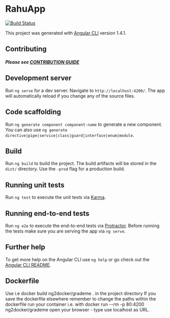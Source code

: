 # RahuApp
[![Build Status](https://travis-ci.org/yasirunilan/RahuApp.svg?branch=master)](https://travis-ci.org/yasirunilan/RahuApp)

This project was generated with [Angular CLI](https://github.com/angular/angular-cli) version 1.4.1.

## Contributing
##### Please see [CONTRIBUTION GUIDE](https://github.com/yasirunilan/RahuApp/blob/master/CONTRIBUTING.md)


## Development server

Run `ng serve` for a dev server. Navigate to `http://localhost:4200/`. The app will automatically reload if you change any of the source files.

## Code scaffolding

Run `ng generate component component-name` to generate a new component. You can also use `ng generate directive|pipe|service|class|guard|interface|enum|module`.

## Build

Run `ng build` to build the project. The build artifacts will be stored in the `dist/` directory. Use the `-prod` flag for a production build.

## Running unit tests

Run `ng test` to execute the unit tests via [Karma](https://karma-runner.github.io).

## Running end-to-end tests

Run `ng e2e` to execute the end-to-end tests via [Protractor](http://www.protractortest.org/).
Before running the tests make sure you are serving the app via `ng serve`.

## Further help

To get more help on the Angular CLI use `ng help` or go check out the [Angular CLI README](https://github.com/angular/angular-cli/blob/master/README.md).


## Dockerfile 

Use i.e docker build ng2docker/grademe . in the project directory 
If you save the dockerfile elsewhere remember to change the paths within the dockerfile
run your container i.e. with docker run --rm -p 80:4200 ng2docker/grademe 
open your browser - type use localhost as URL. 